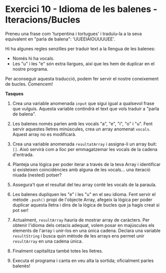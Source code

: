 # Exercici 10 - Idioma de les balenes - Iteracions/Bucles

Preneu una frase com 'turpentina i tortugues' i traduïu-la a la seva equivalent en "parla de balena": 'UUEEIAIOUUUUEE'.

Hi ha algunes regles senzilles per traduir text a la llengua de les balenes:

- Només hi ha vocals.
- Les "u" i les "e" són extra llargues, així que les hem de duplicar en el nostre programa.

Per aconseguir aquesta traducció, podem fer servir el nostre coneixement de bucles. Comencem!

**Tasques**

1. Crea una variable anomenada `input` que sigui igual a qualsevol frase que vulguis. Aquesta variable contindrà el text que vols traduir a "parla de balena".

2. Les balenes només parlen amb les vocals "a", "e", "i", "o" i "u". Fent servir aquestes lletres minúscules, crea un array anomenat `vocals`. Aquest array no es modificarà.

3. Crea una variable anomenada `resultatArray` i assigna-li un array buit: `[]`. Això servirà com a lloc per emmagatzemar les vocals de la cadena d'entrada.

4. Planteja una lògica per poder iterar a través de la teva Array i identificar si existeixen coincidències amb alguna de les vocals... una iteració niuada (nested) potser?

5. Assegura't que el resultat del teu array contè les vocals de la paraula.

6. Les balenes dupliquen les "e" i les "u" en el seu idioma. Fent servir el mètode `.push()` propi de l'objecte Array, afegeix la lògica per poder duplicar aquesta lletra i dins de la lògica de bucles que ja hagis creat si pot ser!

7. Actualment, `resultArray` hauria de mostrar array de caràcters. Per obtenir l'idioma dels cetacis adequat, volem posar en majúscules els elements de l'array i unir-los en una única cadena. Declara una variable `resultString` i busca quin mètode de les arrays ens permet unir `resultArray` en una cadena única.

8. Finalment capitalitza també totes les lletres.

9. Executa el programa i canta en veu alta la sortida; oficialment parles balenès!
